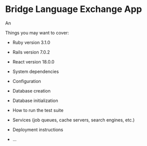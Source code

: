 # Bridge Language Exchange App

An

Things you may want to cover:

* Ruby version
3.1.0

* Rails version
7.0.2

* React version
18.0.0

* System dependencies

* Configuration

* Database creation

* Database initialization

* How to run the test suite

* Services (job queues, cache servers, search engines, etc.)

* Deployment instructions

* ...
